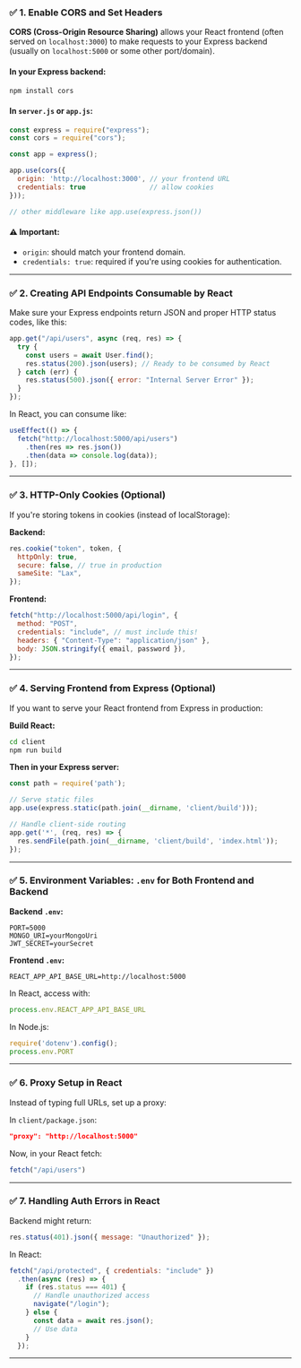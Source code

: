 ### ✅ 1. **Enable CORS and Set Headers**

**CORS (Cross-Origin Resource Sharing)** allows your React frontend (often served on `localhost:3000`) to make requests to your Express backend (usually on `localhost:5000` or some other port/domain).

#### In your Express backend:

```bash
npm install cors
```

#### In `server.js` or `app.js`:

```js
const express = require("express");
const cors = require("cors");

const app = express();

app.use(cors({
  origin: 'http://localhost:3000', // your frontend URL
  credentials: true                // allow cookies
}));

// other middleware like app.use(express.json())
```

#### ⚠️ Important:

* `origin`: should match your frontend domain.
* `credentials: true`: required if you're using cookies for authentication.

---

### ✅ 2. **Creating API Endpoints Consumable by React**

Make sure your Express endpoints return JSON and proper HTTP status codes, like this:

```js
app.get("/api/users", async (req, res) => {
  try {
    const users = await User.find();
    res.status(200).json(users); // Ready to be consumed by React
  } catch (err) {
    res.status(500).json({ error: "Internal Server Error" });
  }
});
```

In React, you can consume like:

```js
useEffect(() => {
  fetch("http://localhost:5000/api/users")
    .then(res => res.json())
    .then(data => console.log(data));
}, []);
```

---

### ✅ 3. **HTTP-Only Cookies (Optional)**

If you're storing tokens in cookies (instead of localStorage):

**Backend:**

```js
res.cookie("token", token, {
  httpOnly: true,
  secure: false, // true in production
  sameSite: "Lax",
});
```

**Frontend:**

```js
fetch("http://localhost:5000/api/login", {
  method: "POST",
  credentials: "include", // must include this!
  headers: { "Content-Type": "application/json" },
  body: JSON.stringify({ email, password }),
});
```

---

### ✅ 4. **Serving Frontend from Express (Optional)**

If you want to serve your React frontend from Express in production:

**Build React:**

```bash
cd client
npm run build
```

**Then in your Express server:**

```js
const path = require('path');

// Serve static files
app.use(express.static(path.join(__dirname, 'client/build')));

// Handle client-side routing
app.get('*', (req, res) => {
  res.sendFile(path.join(__dirname, 'client/build', 'index.html'));
});
```

---

### ✅ 5. **Environment Variables: `.env` for Both Frontend and Backend**

**Backend `.env`:**

```
PORT=5000
MONGO_URI=yourMongoUri
JWT_SECRET=yourSecret
```

**Frontend `.env`:**

```
REACT_APP_API_BASE_URL=http://localhost:5000
```

In React, access with:

```js
process.env.REACT_APP_API_BASE_URL
```

In Node.js:

```js
require('dotenv').config();
process.env.PORT
```

---

### ✅ 6. **Proxy Setup in React**

Instead of typing full URLs, set up a proxy:

In `client/package.json`:

```json
"proxy": "http://localhost:5000"
```

Now, in your React fetch:

```js
fetch("/api/users")
```

---

### ✅ 7. **Handling Auth Errors in React**

Backend might return:

```js
res.status(401).json({ message: "Unauthorized" });
```

In React:

```js
fetch("/api/protected", { credentials: "include" })
  .then(async (res) => {
    if (res.status === 401) {
      // Handle unauthorized access
      navigate("/login");
    } else {
      const data = await res.json();
      // Use data
    }
  });
```

---   